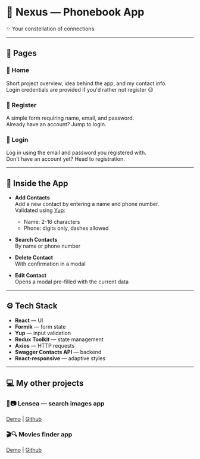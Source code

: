 # 💫 Nexus — Phonebook App

✨ Your constellation of connections

---

## 📄 Pages

### 🔸 Home

Short project overview, idea behind the app, and my contact info.  
Login credentials are provided if you'd rather not register 😉

### 🔸 Register

A simple form requiring name, email, and password.  
Already have an account? Jump to login.

### 🔸 Login

Log in using the email and password you registered with.  
Don't have an account yet? Head to registration.

---

## 📱 Inside the App

- **Add Contacts**  
  Add a new contact by entering a name and phone number.  
  Validated using [Yup](https://github.com/jquense/yup):

  - Name: 2-16 characters
  - Phone: digits only, dashes allowed

- **Search Contacts**  
  By name or phone number

- **Delete Contact**  
  With confirmation in a modal

- **Edit Contact**  
  Opens a modal pre-filled with the current data

---

## ⚙️ Tech Stack

- **React** — UI
- **Formik** — form state
- **Yup** — input validation
- **Redux Toolkit** — state management
- **Axios** — HTTP requests
- **Swagger Contacts API** — backend
- **React-responsive** — adaptive styles

---

## 💻 My other projects

### 🔎📷 Lensea — search images app

[Demo](https://lensea-search-images-app.vercel.app/) |
[Github](https://github.com/sofi-dobriak/lensea-search-images-app)

### 🎬🔍 Movies finder app

[Demo](https://movie-finder-app-three.vercel.app/) |
[Github](https://github.com/sofi-dobriak/movie-finder-app)
